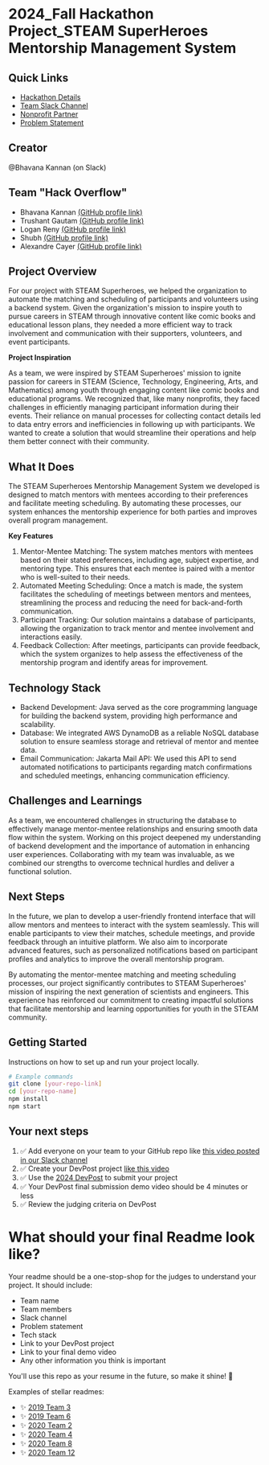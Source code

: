 
# 2024_Fall Hackathon Project_STEAM SuperHeroes Mentorship Management System

## Quick Links
- [Hackathon Details](https://www.ohack.dev/hack/2024_fall)
- [Team Slack Channel](https://opportunity-hack.slack.com/app_redirect?channel=hack_overflow123)
- [Nonprofit Partner](https://ohack.dev/nonprofit/Rl2kkn5VRzydq9gE2DjX)
- [Problem Statement](https://ohack.dev/project/KNcxMWT2sfZWxGvcyYe3)

## Creator
@Bhavana Kannan (on Slack)

## Team "Hack Overflow"
- Bhavana Kannan [(GitHub profile link)](https://github.com/BK5102)
- Trushant Gautam [(GitHub profile link)](https://github.com/Trushant29)
- Logan Reny [(GitHub profile link)](https://github.com/gregv)
- Shubh [(GitHub profile link)](https://github.com/Shubh2k01)
- Alexandre Cayer [(GitHub profile link)](https://github.com/acayer)
<!-- Add all team members -->

## Project Overview
For our project with STEAM Superheroes, we helped the organization to automate the matching and scheduling of participants and volunteers using a backend system. Given the organization's mission to inspire youth to pursue careers in STEAM through innovative content like comic books and educational lesson plans, they needed a more efficient way to track involvement and communication with their supporters, volunteers, and event participants.

**Project Inspiration**

As a team, we were inspired by STEAM Superheroes' mission to ignite passion for careers in STEAM (Science, Technology, Engineering, Arts, and Mathematics) among youth through engaging content like comic books and educational programs. We recognized that, like many nonprofits, they faced challenges in efficiently managing participant information during their events. Their reliance on manual processes for collecting contact details led to data entry errors and inefficiencies in following up with participants. We wanted to create a solution that would streamline their operations and help them better connect with their community.

## What It Does
The STEAM Superheroes Mentorship Management System we developed is designed to match mentors with mentees according to their preferences and facilitate meeting scheduling. By automating these processes, our system enhances the mentorship experience for both parties and improves overall program management.

**Key Features**

1. Mentor-Mentee Matching: The system matches mentors with mentees based on their stated preferences, including age, subject expertise, and mentoring type. This ensures that each mentee is paired with a mentor who is well-suited to their needs.
2. Automated Meeting Scheduling: Once a match is made, the system facilitates the scheduling of meetings between mentors and mentees, streamlining the process and reducing the need for back-and-forth communication.
3. Participant Tracking: Our solution maintains a database of participants, allowing the organization to track mentor and mentee involvement and interactions easily.
4. Feedback Collection: After meetings, participants can provide feedback, which the system organizes to help assess the effectiveness of the mentorship program and identify areas for improvement.

## Technology Stack
- Backend Development: Java served as the core programming language for building the backend system, providing high performance and scalability.
- Database: We integrated AWS DynamoDB as a reliable NoSQL database solution to ensure seamless storage and retrieval of mentor and mentee data.
- Email Communication: Jakarta Mail API: We used this API to send automated notifications to participants regarding match confirmations and scheduled meetings, enhancing communication efficiency.
  
## Challenges and Learnings

As a team, we encountered challenges in structuring the database to effectively manage mentor-mentee relationships and ensuring smooth data flow within the system. Working on this project deepened my understanding of backend development and the importance of automation in enhancing user experiences. Collaborating with my team was invaluable, as we combined our strengths to overcome technical hurdles and deliver a functional solution.

## Next Steps

In the future, we plan to develop a user-friendly frontend interface that will allow mentors and mentees to interact with the system seamlessly. This will enable participants to view their matches, schedule meetings, and provide feedback through an intuitive platform. We also aim to incorporate advanced features, such as personalized notifications based on participant profiles and analytics to improve the overall mentorship program.

By automating the mentor-mentee matching and meeting scheduling processes, our project significantly contributes to STEAM Superheroes' mission of inspiring the next generation of scientists and engineers. This experience has reinforced our commitment to creating impactful solutions that facilitate mentorship and learning opportunities for youth in the STEAM community.

## Getting Started
Instructions on how to set up and run your project locally.

```bash
# Example commands
git clone [your-repo-link]
cd [your-repo-name]
npm install
npm start
```


## Your next steps
1. ✅ Add everyone on your team to your GitHub repo like [this video posted in our Slack channel](https://opportunity-hack.slack.com/archives/C1Q6YHXQU/p1605657678139600)
2. ✅ Create your DevPost project [like this video](https://youtu.be/vCa7QFFthfU?si=bzMQ91d8j3ZkOD03)
3. ✅ Use the [2024 DevPost](https://opportunity-hack-2024-arizona.devpost.com) to submit your project
4. ✅ Your DevPost final submission demo video should be 4 minutes or less
5. ✅ Review the judging criteria on DevPost

# What should your final Readme look like?
Your readme should be a one-stop-shop for the judges to understand your project. It should include:
- Team name
- Team members
- Slack channel
- Problem statement
- Tech stack
- Link to your DevPost project
- Link to your final demo video
- Any other information you think is important

You'll use this repo as your resume in the future, so make it shine! 🌟

Examples of stellar readmes:
- ✨ [2019 Team 3](https://github.com/2019-Arizona-Opportunity-Hack/Team-3)
- ✨ [2019 Team 6](https://github.com/2019-Arizona-Opportunity-Hack/Team-6)
- ✨ [2020 Team 2](https://github.com/2020-opportunity-hack/Team-02)
- ✨ [2020 Team 4](https://github.com/2020-opportunity-hack/Team-04)
- ✨ [2020 Team 8](https://github.com/2020-opportunity-hack/Team-08)
- ✨ [2020 Team 12](https://github.com/2020-opportunity-hack/Team-12)
